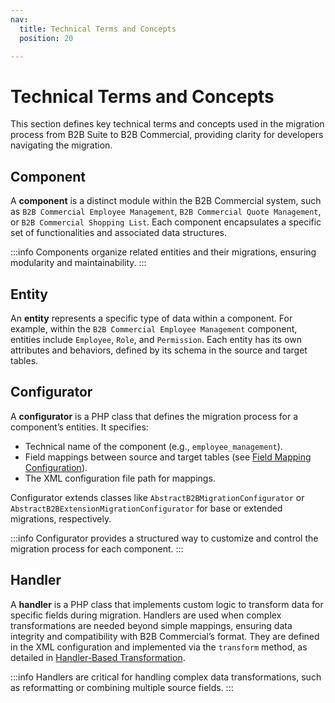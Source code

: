 ```yaml
---
nav:
  title: Technical Terms and Concepts
  position: 20

---
```


# Technical Terms and Concepts

This section defines key technical terms and concepts used in the migration process from B2B Suite to B2B Commercial, providing clarity for developers navigating the migration.

## Component

A **component** is a distinct module within the B2B Commercial system, such as `B2B Commercial Employee Management`, `B2B Commercial Quote Management`, or `B2B Commercial Shopping List`. Each component encapsulates a specific set of functionalities and associated data structures.

:::info
Components organize related entities and their migrations, ensuring modularity and maintainability.
:::

## Entity

An **entity** represents a specific type of data within a component. For example, within the `B2B Commercial Employee Management` component, entities include `Employee`, `Role`, and `Permission`. Each entity has its own attributes and behaviors, defined by its schema in the source and target tables.

## Configurator

A **configurator** is a PHP class that defines the migration process for a component’s entities. It specifies:

- Technical name of the component (e.g., `employee_management`).
- Field mappings between source and target tables (see [Field Mapping Configuration](../development/fields-mapping.md)).
- The XML configuration file path for mappings.

Configurator extends classes like `AbstractB2BMigrationConfigurator` or `AbstractB2BExtensionMigrationConfigurator` for base or extended migrations, respectively.

:::info
Configurator provides a structured way to customize and control the migration process for each component.
:::

## Handler

A **handler** is a PHP class that implements custom logic to transform data for specific fields during migration. Handlers are used when complex transformations are needed beyond simple mappings, ensuring data integrity and compatibility with B2B Commercial’s format. They are defined in the XML configuration and implemented via the `transform` method, as detailed in [Handler-Based Transformation](../development/handler.md).

:::info
Handlers are critical for handling complex data transformations, such as reformatting or combining multiple source fields.
:::
